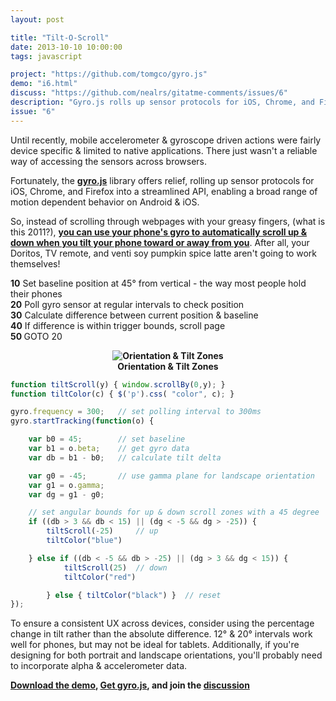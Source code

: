 ```yaml
---
layout: post

title: "Tilt-O-Scroll"
date: 2013-10-10 10:00:00
tags: javascript

project: "https://github.com/tomgco/gyro.js"
demo: "i6.html"
discuss: "https://github.com/nealrs/gitatme-comments/issues/6"
description: "Gyro.js rolls up sensor protocols for iOS, Chrome, and Firefox into a streamlined API, enabling a broad range of motion dependent behavior on Android & iOS."
issue: "6"
---
```


<p>Until recently, mobile accelerometer & gyroscope driven actions were fairly device specific & limited to native applications. There just wasn't a reliable way of accessing the sensors across browsers.</p>

<p>Fortunately, the <strong><a href="{{ page.project }}" target="_blank" title="gyro.js">gyro.js</a></strong> library offers relief, rolling up sensor protocols for iOS, Chrome, and Firefox into a streamlined API, enabling a broad range of motion dependent behavior on Android & iOS.</p>

<p>So, instead of scrolling through webpages with your greasy fingers, (what is this 2011?), <strong><a href="{{site.demo}}i6/index.html" target="blank" title="Tilt-O-Scroll Demo">you can use your phone's gyro to automatically scroll up & down when you tilt your phone toward or away from you</a></strong>. After all, your Doritos, TV remote, and venti soy pumpkin spice latte aren't going to work themselves!</p>

<p><strong>10</strong> Set baseline position at 45&deg; from vertical - the way most people hold their phones</br>
<strong>20</strong> Poll gyro sensor at regular intervals to check position</br>
<strong>30</strong> Calculate  difference between current position & baseline</br>
<strong>40</strong> If difference is within trigger bounds, scroll page</br>
<strong>50 </strong>GOTO 20</p>

<p><center><strong><img src="{{site.img}}issue_6_fig_1.png" style="max-width:300px; text-align:center;" alt="Orientation & Tilt Zones" title="Orientation & Tilt Zones" itemprop="image"><br>
Orientation & Tilt Zones</strong>
</center></p>

```js
function tiltScroll(y) { window.scrollBy(0,y); }
function tiltColor(c) { $('p').css( "color", c); }

gyro.frequency = 300;   // set polling interval to 300ms
gyro.startTracking(function(o) {

	var b0 = 45;        // set baseline
	var b1 = o.beta;    // get gyro data
	var db = b1 - b0;   // calculate tilt delta

	var g0 = -45; 		// use gamma plane for landscape orientation
	var g1 = o.gamma;
	var dg = g1 - g0;

	// set angular bounds for up & down scroll zones with a 45 degree 'baseline'
	if ((db > 3 && db < 15) || (dg < -5 && dg > -25)) {
		tiltScroll(-25)     // up
		tiltColor("blue")

	} else if ((db < -5 && db > -25) || (dg > 3 && dg < 15)) {
			tiltScroll(25)  // down
			tiltColor("red")

		} else { tiltColor("black") }  // reset
});
```

<p>To ensure a consistent UX across devices, consider using the percentage change in tilt rather than the absolute difference. 12&deg; & 20&deg; intervals work well for phones, but may not be ideal for tablets. Additionally, if you're designing for both portrait and landscape orientations, you'll probably need to incorporate alpha & accelerometer data.</p>

<p><strong>
	<a class = "nodeco" href="{{site.demo}}i6/index.html" target="_blank" title="Download Tilt-O-Scroll Demo"><i class="icon-cloud-download icon-large "></i> Download the demo</a>,  
  <a class = "nodeco" href={{ page.project }} target="_blank" title="Download gyro.js"><i class="icon-code-fork icon-large "></i> Get gyro.js</a>, and join the <a class = "nodeco" href="{{ page.url }}#comments" title="Discuss this issue of Git @ Me online"><i class="icon-comments icon-large "></i> discussion</a></strong></p>
